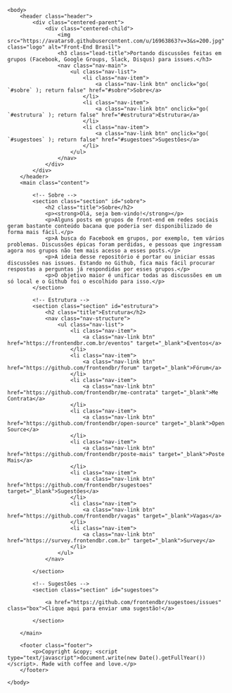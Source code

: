 <!doctype html>
<html>
    <head>
        <meta charset="UTF-8">
        <title>Front-End Brasil - Portando discussões feitas em grupos (Facebook, Google Groups, Slack, Disqus) para issues.</title>
        <meta name="description" content="Website da Organização Front-End Brasil">
        <meta name="keywords" content="front-end, frontend, comunidade, html, css, javascript, brasil">
        <meta name="viewport" content="width=device-width">
        <link type="text/plain" rel="author" href="humans.txt" />
        <link href="//fonts.googleapis.com/css?family=Lato:100,300,400,700" rel="stylesheet" type="text/css">
        <link rel="stylesheet" href="assets/css/style.css">
				<script src="assets/Ecmascript/scrolling.js"></script>
    </head>

    <body>
        <header class="header">
            <div class="centered-parent">
                <div class="centered-child">
                    <img src="https://avatars0.githubusercontent.com/u/16963863?v=3&s=200.jpg" class="logo" alt="Front-End Brasil">
                    <h3 class="lead-title">Portando discussões feitas em grupos (Facebook, Google Groups, Slack, Disqus) para issues.</h3>
                    <nav class="nav-main">
                        <ul class="nav-list">
                            <li class="nav-item">
                                <a class="nav-link btn" onclick="go( `#sobre` ); return false" href="#sobre">Sobre</a>
                            </li>
                            <li class="nav-item">
                                <a class="nav-link btn" onclick="go( `#estrutura` ); return false" href="#estrutura">Estrutura</a>
                            </li>
                            <li class="nav-item">
                                <a class="nav-link btn" onclick="go( `#sugestoes` ); return false" href="#sugestoes">Sugestões</a>
                            </li>
                        </ul>
                    </nav>
                </div>
            </div>
        </header>
        <main class="content">

            <!-- Sobre -->
            <section class="section" id="sobre">
                <h2 class="title">Sobre</h2>
                <p><strong>Olá, seja bem-vindo!</strong></p>
                <p>Alguns posts em grupos de front-end em redes sociais geram bastante conteúdo bacana que poderia ser disponibilizado de forma mais fácil.</p>
                <p>A busca do Facebook em grupos, por exemplo, tem vários problemas. Discussões épicas foram perdidas, e pessoas que ingressam agora nos grupos não tem mais acesso a esses posts.</p>
                <p>A ideia desse repositório é portar ou iniciar essas discussões nas issues. Estando no Github, fica mais fácil procurar respostas a perguntas já respondidas por esses grupos.</p>
                <p>O objetivo maior é unificar todas as discussões em um só local e o Github foi o escolhido para isso.</p>
            </section>

            <!-- Estrutura -->
            <section class="section" id="estrutura">
                <h2 class="title">Estrutura</h2>
                <nav class="nav-structure">
                    <ul class="nav-list">
                        <li class="nav-item">
                            <a class="nav-link btn" href="https://frontendbr.com.br/eventos" target="_blank">Eventos</a>
                        </li>
                        <li class="nav-item">
                            <a class="nav-link btn" href="https://github.com/frontendbr/forum" target="_blank">Fórum</a>
                        </li>
                        <li class="nav-item">
                            <a class="nav-link btn" href="https://github.com/frontendbr/me-contrata" target="_blank">Me Contrata</a>
                        </li>
                        <li class="nav-item">
                            <a class="nav-link btn" href="https://github.com/frontendbr/open-source" target="_blank">Open Source</a>
                        </li>
                        <li class="nav-item">
                            <a class="nav-link btn" href="https://github.com/frontendbr/poste-mais" target="_blank">Poste Mais</a>
                        </li>
                        <li class="nav-item">
                            <a class="nav-link btn" href="https://github.com/frontendbr/sugestoes" target="_blank">Sugestões</a>
                        </li>
                        <li class="nav-item">
                            <a class="nav-link btn" href="https://github.com/frontendbr/vagas" target="_blank">Vagas</a>
                        </li>
                        <li class="nav-item">
                            <a class="nav-link btn" href="https://survey.frontendbr.com.br" target="_blank">Survey</a>
                        </li>
                    </ul>
                </nav>

            </section>

            <!-- Sugestões -->
            <section class="section" id="sugestoes">

                <a href="https://github.com/frontendbr/sugestoes/issues" class="box">Clique aqui para enviar uma sugestão!</a>

            </section>

        </main>

        <footer class="footer">
            <p>Copyright &copy; <script type="text/javascript">document.write(new Date().getFullYear())</script>. Made with coffee and love.</p>
        </footer>

    </body>
</html>

